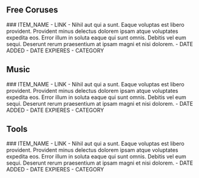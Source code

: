 ## Free Coruses

<div class="item" markdown="1">
### ITEM_NAME
- LINK
- Nihil aut qui a sunt. Eaque voluptas est libero provident. Provident minus delectus dolorem ipsam atque voluptates expedita eos. Error illum in soluta eaque qui sunt omnis. Debitis vel eum sequi. Deserunt rerum praesentium at ipsam magni et nisi dolorem.
- DATE ADDED
- DATE EXPIERES
- CATEGORY
</div>

## Music

<div class="item" markdown="1">
### ITEM_NAME
- LINK
- Nihil aut qui a sunt. Eaque voluptas est libero provident. Provident minus delectus dolorem ipsam atque voluptates expedita eos. Error illum in soluta eaque qui sunt omnis. Debitis vel eum sequi. Deserunt rerum praesentium at ipsam magni et nisi dolorem.
- DATE ADDED
- DATE EXPIERES
- CATEGORY
</div>

## Tools

<div class="item" markdown="1">
### ITEM_NAME
- LINK
- Nihil aut qui a sunt. Eaque voluptas est libero provident. Provident minus delectus dolorem ipsam atque voluptates expedita eos. Error illum in soluta eaque qui sunt omnis. Debitis vel eum sequi. Deserunt rerum praesentium at ipsam magni et nisi dolorem.
- DATE ADDED
- DATE EXPIERES
- CATEGORY
</div>